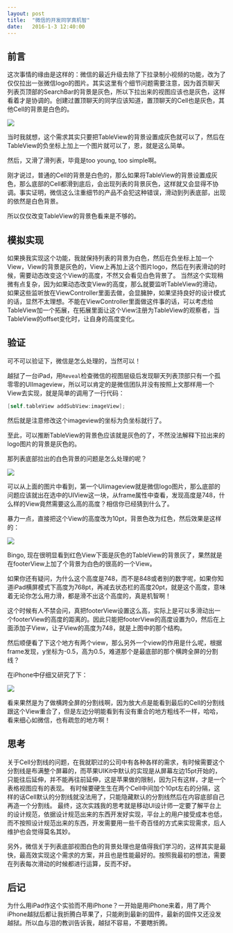 ```yaml
---
layout: post
title:  "微信的开发同学真机智"
date:   2016-1-3 12:40:00
---
```


## 前言

这次事情的缘由是这样的：微信的最近升级去除了下拉录制小视频的功能，改为了仅仅拉出一张微信logo的图片。其实这里有个细节问题需要注意，因为首页聊天列表页顶部的SearchBar的背景是灰色，所以下拉出来的视图应该也是灰色，这样看着才是协调的。创建过置顶聊天的同学应该知道，置顶聊天的Cell也是灰色，其他Cell的背景是白色的。

![](http://photo-coder.b0.upaiyun.com/img/inspect-the-view-hierarchy-of-wechat01.png)

当时我就想，这个需求其实只要把TableView的背景设置成灰色就可以了，然后在TableView的负坐标上加上一个图片就可以了，恩，就是这么简单。

然后，又滑了滑列表，毕竟是too young, too simple啊。


刚才说过，普通的Cell的背景是白色的，那么如果将TableView的背景设置成灰色，那么底部的Cell都滑到底后，会出现列表的背景灰色，这样就又会显得不协调。事实证明，微信这么注重细节的产品不会犯这种错误，滑动到列表底部，出现的依然是白色背景。

所以仅仅改变TableView的背景色看来是不够的。


## 模拟实现

如果换我实现这个功能，我就保持列表的背景为白色，然后在负坐标上加一个View，View的背景是灰色的，View上再加上这个图片logo，然后在列表滑动的时候，需要动态改变这个View的高度，不然又会看见白色背景了。
当然这个实现稍微有点复杂，因为如果动态改变View的高度，那么就要监听TableView的滑动，如果这些监听放在ViewController里面去做，会显臃肿，如果坚持良好的设计模式的话，显然不太理想。不能在ViewController里面做这件事的话，可以考虑给TableView加一个拓展，在拓展里面让这个View注册为TableView的观察者，当TableView的offset变化时，让自身的高度变化。

## 验证

可不可以验证下，微信是怎么处理的，当然可以！

越狱了一台iPad，用`Reveal`检查微信的视图层级后发现聊天列表顶部只有一个孤零零的UIImageview，所以可以肯定的是微信团队并没有按照上文那样用一个View去实现，就是简单的调用了一行代码：

```objective-c
[self.tableView addSubView:imageView];
```

然后就是注意修改这个imageview的坐标为负坐标就行了。

至此，可以推断TableView的背景色应该就是灰色的了，不然没法解释下拉出来的logo图片的背景是灰色的。

那列表底部拉出的白色背景的问题是怎么处理的呢？

![](http://photo-coder.b0.upaiyun.com/img/inspect-the-view-hierarchy-of-wechat02.png)

可以从上面的图片中看到，第一个UIimageview就是微信logo图片，那么底部的问题应该就出在选中的UIView这一块，从frame属性中查看，发现高度是748，什么样的View竟然需要这么高的高度？相信你已经猜到什么了。

暴力一点，直接把这个View的高度改为10pt，背景色改为红色，然后效果是这样的：

![](http://photo-coder.b0.upaiyun.com/img/inspect-the-view-hierarchy-of-wechat03.png)

Bingo, 现在很明显看到红色View下面是灰色的TableView的背景灰了，果然就是在footerView上加了个背景为白色的很高的一个View。

如果你还有疑问，为什么这个高度是748，而不是848或者别的数字呢，如果你知道iPad横屏模式下高度为768pt，再减去状态栏的高度20pt，就是这个高度，意味着无论你怎么用力滑，都是滑不出这个高度的，真是机智啊！

这个时候有人不禁会问，真把footerView设置这么高，实际上是可以多滑动出一个footerView的高度的距离的。因此只能把footerView的高度设置为0，然后在上面添加子View，让子View的高度为748，就是上图中的那个结构。

然后顺便看了下这个地方有两个view，那么另外一个view的作用是什么呢，根据frame发现，y坐标为-0.5，高为0.5，难道那个是最底部的那个横跨全屏的分割线？

在iPhone中仔细又研究了下：

![](http://photo-coder.b0.upaiyun.com/img/inspect-the-view-hierarchy-of-wechat04.png)

看来果然是为了做横跨全屏的分割线啊，因为放大点是能看到最后的Cell的分割线跟这个View重合了，但是左边分明能看到有没有重合的地方粗线不一样，哈哈，看来细心如微信，也有疏忽的地方啊！

## 思考

关于Cell分割线的问题，在我就职过的公司中有各种各样的需求，有时候需要这个分割线是布满整个屏幕的，而苹果UIKit中默认的实现是从屏幕左边15pt开始的，只能往后延伸，并不能再往前延伸，这是苹果做的限制，因为只有这样，才是一个表格视图应有的表现。
有时候要硬生生在两个Cell中间加个10pt左右的分隔，这样的话Cell默认的分割线就没法用了，只能隐藏默认的分割线然后在内容底部自己再造一个分割线。
最终，这次实践我的思考就是移动UI设计师一定要了解平台上的设计规范，依据设计规范出来的东西开发好实现，平台上的用户接受成本也低，而不按照设计规范出来的东西，开发需要用一些千奇百怪的方式来实现需求，后人维护也会觉得莫名其妙。

另外，微信关于列表底部视图白色的背景处理也是值得我们学习的，这样其实是最快，最高效实现这个需求的方案，并且也是性能最好的。按照我最初的想法，需要在列表每次滑动的时候都进行运算，反而不好。

## 后记

为什么用iPad作这个实验而不用iPhone？一开始是用iPhone来着，用了两个iPhone越狱后都让我折腾白苹果了，只能刷到最新的固件，最新的固件又还没发越狱。所以血与泪的教训告诉我，越狱不容易，不要瞎折腾。



